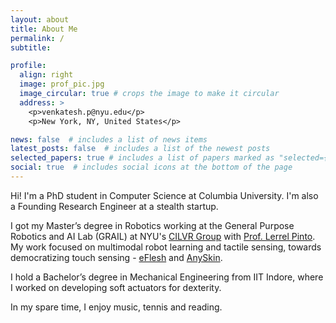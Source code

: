 ```yaml
---
layout: about
title: About Me
permalink: /
subtitle: 

profile:
  align: right
  image: prof_pic.jpg
  image_circular: true # crops the image to make it circular
  address: >
    <p>venkatesh.p@nyu.edu</p>
    <p>New York, NY, United States</p>

news: false  # includes a list of news items
latest_posts: false  # includes a list of the newest posts
selected_papers: true # includes a list of papers marked as "selected={true}"
social: true  # includes social icons at the bottom of the page
---
```


Hi! I'm a PhD student in Computer Science at Columbia University. I'm also a Founding Research Engineer at a stealth startup.

I got my Master’s degree in Robotics working at the General Purpose Robotics and AI Lab (GRAIL) at NYU's [CILVR Group](https://wp.nyu.edu/cilvr/) with [Prof. Lerrel Pinto](https://www.lerrelpinto.com/). My work focused on multimodal robot learning and tactile sensing, towards democratizing touch sensing - [eFlesh](https://e-flesh.com/) and [AnySkin](https://any-skin.github.io/).

I hold a Bachelor’s degree in Mechanical Engineering from IIT Indore, where I worked on developing soft actuators for dexterity.

In my spare time, I enjoy music, tennis and reading.